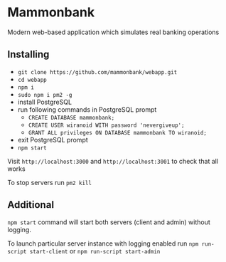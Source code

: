 # Mammonbank
Modern web-based application which simulates real banking operations

## Installing
* `git clone https://github.com/mammonbank/webapp.git`
* `cd webapp`
* `npm i`
* `sudo npm i pm2 -g`
* install PostgreSQL
* run following commands in PostgreSQL prompt
  * `CREATE DATABASE mammonbank;`
  * `CREATE USER wiranoid WITH password 'nevergiveup';`
  * `GRANT ALL privileges ON DATABASE mammonbank TO wiranoid;`
* exit PostgreSQL prompt
* `npm start`

Visit `http://localhost:3000` and `http://localhost:3001` to check that all works

To stop servers run
`pm2 kill`

## Additional
`npm start` command will start both servers (client and admin) without logging.

To launch particular server instance with logging enabled run
`npm run-script start-client` or 
`npm run-script start-admin`
